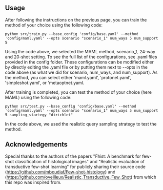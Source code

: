 ## Usage

After following the instructions on the previous page, you can train the method of your choice using the following code:

```
python src/train.py --base_config 'config/base.yaml' --method 'config/maml.yaml' --opts scenario "scenario_1" num_ways 5 num_support 5
```
Using the code above, we selected the MAML method, scenario_1, 24-way and 20-shot setting.
To see the full list of the configurations, see .yaml files provided in the config folder. These configurations can be modified either by directly editing the .yaml file or by putting them next to --opts in the code above (as what we did for scenario, num_ways, and num_support). As the method, you can select either 'maml.yaml', 'protonet.yaml', 'simpleshot.yaml', or 'metaoptnet.yaml.

After training is completed, you can test the method of your choice (here MAML) using the following code:

```
python src/test.py --base_config 'config/base.yaml' --method 'config/maml.yaml' --opts scenario "scenario_1" num_ways 5 num_support 5 sampling_startegy "dirichlet"
```
In the code above, we used the realistic query sampling strategy to test the method.

## Acknowledgements

Special thanks to the authors of the papers "Fhist: A benchmark for few-shot classification of histological images" and "Realistic evaluation of transductive few-shot learning" for publicly sharing their source code (https://github.com/mboudiaf/Few-shot-histology) and (https://github.com/oveilleux/Realistic_Transductive_Few_Shot) from which this repo was inspired from.



